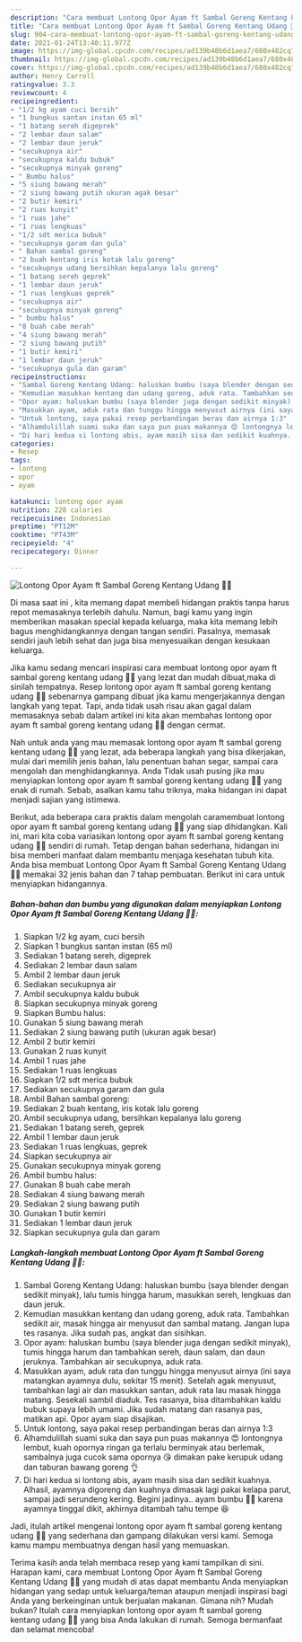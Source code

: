 ```yaml
---
description: "Cara membuat Lontong Opor Ayam ft Sambal Goreng Kentang Udang 🍗💝 yang enak Untuk Jualan"
title: "Cara membuat Lontong Opor Ayam ft Sambal Goreng Kentang Udang 🍗💝 yang enak Untuk Jualan"
slug: 904-cara-membuat-lontong-opor-ayam-ft-sambal-goreng-kentang-udang-yang-enak-untuk-jualan
date: 2021-01-24T13:40:11.977Z
image: https://img-global.cpcdn.com/recipes/ad139b48b6d1aea7/680x482cq70/lontong-opor-ayam-ft-sambal-goreng-kentang-udang-🍗💝-foto-resep-utama.jpg
thumbnail: https://img-global.cpcdn.com/recipes/ad139b48b6d1aea7/680x482cq70/lontong-opor-ayam-ft-sambal-goreng-kentang-udang-🍗💝-foto-resep-utama.jpg
cover: https://img-global.cpcdn.com/recipes/ad139b48b6d1aea7/680x482cq70/lontong-opor-ayam-ft-sambal-goreng-kentang-udang-🍗💝-foto-resep-utama.jpg
author: Henry Carroll
ratingvalue: 3.3
reviewcount: 4
recipeingredient:
- "1/2 kg ayam cuci bersih"
- "1 bungkus santan instan 65 ml"
- "1 batang sereh digeprek"
- "2 lembar daun salam"
- "2 lembar daun jeruk"
- "secukupnya air"
- "secukupnya kaldu bubuk"
- "secukupnya minyak goreng"
- " Bumbu halus"
- "5 siung bawang merah"
- "2 siung bawang putih ukuran agak besar"
- "2 butir kemiri"
- "2 ruas kunyit"
- "1 ruas jahe"
- "1 ruas lengkuas"
- "1/2 sdt merica bubuk"
- "secukupnya garam dan gula"
- " Bahan sambal goreng"
- "2 buah kentang iris kotak lalu goreng"
- "secukupnya udang bersihkan kepalanya lalu goreng"
- "1 batang sereh geprek"
- "1 lembar daun jeruk"
- "1 ruas lengkuas geprek"
- "secukupnya air"
- "secukupnya minyak goreng"
- " bumbu halus"
- "8 buah cabe merah"
- "4 siung bawang merah"
- "2 siung bawang putih"
- "1 butir kemiri"
- "1 lembar daun jeruk"
- "secukupnya gula dan garam"
recipeinstructions:
- "Sambal Goreng Kentang Udang: haluskan bumbu (saya blender dengan sedikit minyak), lalu tumis hingga harum, masukkan sereh, lengkuas dan daun jeruk."
- "Kemudian masukkan kentang dan udang goreng, aduk rata. Tambahkan sedikit air, masak hingga air menyusut dan sambal matang. Jangan lupa tes rasanya. Jika sudah pas, angkat dan sisihkan."
- "Opor ayam: haluskan bumbu (saya blender juga dengan sedikit minyak), tumis hingga harum dan tambahkan sereh, daun salam, dan daun jeruknya. Tambahkan air secukupnya, aduk rata."
- "Masukkan ayam, aduk rata dan tunggu hingga menyusut airnya (ini saya matangkan ayamnya dulu, sekitar 15 menit). Setelah agak menyusut, tambahkan lagi air dan masukkan santan, aduk rata lau masak hingga matang. Sesekali sambil diaduk. Tes rasanya, bisa ditambahkan kaldu bubuk supaya lebih umami. Jika sudah matang dan rasanya pas, matikan api. Opor ayam siap disajikan."
- "Untuk lontong, saya pakai resep perbandingan beras dan airnya 1:3"
- "Alhamdulillah suami suka dan saya pun puas makannya 😍 lontongnya lembut, kuah opornya ringan ga terlalu berminyak atau berlemak, sambalnya juga cucok sama opornya 😘 dimakan pake kerupuk udang dan taburan bawang goreng 👌"
- "Di hari kedua si lontong abis, ayam masih sisa dan sedikit kuahnya. Alhasil, ayamnya digoreng dan kuahnya dimasak lagi pakai kelapa parut, sampai jadi serundeng kering. Begini jadinya.. ayam bumbu 🍗😁 karena ayamnya tinggal dikit, akhirnya ditambah tahu tempe 😆"
categories:
- Resep
tags:
- lontong
- opor
- ayam

katakunci: lontong opor ayam 
nutrition: 228 calories
recipecuisine: Indonesian
preptime: "PT12M"
cooktime: "PT43M"
recipeyield: "4"
recipecategory: Dinner

---
```



![Lontong Opor Ayam ft Sambal Goreng Kentang Udang 🍗💝](https://img-global.cpcdn.com/recipes/ad139b48b6d1aea7/680x482cq70/lontong-opor-ayam-ft-sambal-goreng-kentang-udang-🍗💝-foto-resep-utama.jpg)

Di masa  saat ini , kita memang dapat membeli hidangan praktis tanpa harus repot memasaknya terlebih dahulu. Namun, bagi kamu yang ingin memberikan masakan special kepada keluarga, maka kita memang lebih bagus menghidangkannya dengan tangan sendiri. Pasalnya, memasak sendiri jauh lebih sehat dan juga bisa menyesuaikan dengan kesukaan keluarga.

Jika kamu sedang mencari inspirasi cara membuat lontong opor ayam ft sambal goreng kentang udang 🍗💝 yang lezat dan mudah dibuat,maka di sinilah tempatnya. Resep lontong opor ayam ft sambal goreng kentang udang 🍗💝  sebenarnya gampang dibuat jika kamu mengerjakannya dengan langkah yang tepat. Tapi, anda tidak usah risau akan gagal dalam memasaknya 
sebab dalam artikel ini kita akan membahas lontong opor ayam ft sambal goreng kentang udang 🍗💝 dengan cermat.  



Nah untuk anda yang mau memasak lontong opor ayam ft sambal goreng kentang udang 🍗💝 yang lezat, ada beberapa langkah yang bisa dikerjakan, mulai dari memilih jenis bahan, lalu penentuan bahan segar, sampai cara mengolah dan menghidangkannya. Anda Tidak usah pusing jika mau menyiapkan lontong opor ayam ft sambal goreng kentang udang 🍗💝 yang enak di rumah. Sebab, asalkan kamu  tahu triknya, maka hidangan ini dapat menjadi sajian yang istimewa.

Berikut, ada beberapa cara praktis  dalam mengolah caramembuat lontong opor ayam ft sambal goreng kentang udang 🍗💝 yang siap dihidangkan. Kali ini, mari kita coba variasikan lontong opor ayam ft sambal goreng kentang udang 🍗💝 sendiri di rumah. Tetap dengan bahan sederhana, hidangan ini bisa memberi manfaat dalam membantu menjaga kesehatan tubuh kita. Anda bisa membuat Lontong Opor Ayam ft Sambal Goreng Kentang Udang 🍗💝 memakai 32 jenis bahan dan 7 tahap pembuatan. Berikut ini cara untuk menyiapkan hidangannya.

<!--inarticleads1-->

##### Bahan-bahan dan bumbu yang digunakan dalam menyiapkan Lontong Opor Ayam ft Sambal Goreng Kentang Udang 🍗💝:

1. Siapkan 1/2 kg ayam, cuci bersih
1. Siapkan 1 bungkus santan instan (65 ml)
1. Sediakan 1 batang sereh, digeprek
1. Sediakan 2 lembar daun salam
1. Ambil 2 lembar daun jeruk
1. Sediakan secukupnya air
1. Ambil secukupnya kaldu bubuk
1. Siapkan secukupnya minyak goreng
1. Siapkan  Bumbu halus:
1. Gunakan 5 siung bawang merah
1. Sediakan 2 siung bawang putih (ukuran agak besar)
1. Ambil 2 butir kemiri
1. Gunakan 2 ruas kunyit
1. Ambil 1 ruas jahe
1. Sediakan 1 ruas lengkuas
1. Siapkan 1/2 sdt merica bubuk
1. Sediakan secukupnya garam dan gula
1. Ambil  Bahan sambal goreng:
1. Sediakan 2 buah kentang, iris kotak lalu goreng
1. Ambil secukupnya udang, bersihkan kepalanya lalu goreng
1. Sediakan 1 batang sereh, geprek
1. Ambil 1 lembar daun jeruk
1. Sediakan 1 ruas lengkuas, geprek
1. Siapkan secukupnya air
1. Gunakan secukupnya minyak goreng
1. Ambil  bumbu halus:
1. Gunakan 8 buah cabe merah
1. Sediakan 4 siung bawang merah
1. Sediakan 2 siung bawang putih
1. Gunakan 1 butir kemiri
1. Sediakan 1 lembar daun jeruk
1. Siapkan secukupnya gula dan garam




<!--inarticleads2-->

##### Langkah-langkah membuat Lontong Opor Ayam ft Sambal Goreng Kentang Udang 🍗💝:

1. Sambal Goreng Kentang Udang: haluskan bumbu (saya blender dengan sedikit minyak), lalu tumis hingga harum, masukkan sereh, lengkuas dan daun jeruk.
1. Kemudian masukkan kentang dan udang goreng, aduk rata. Tambahkan sedikit air, masak hingga air menyusut dan sambal matang. Jangan lupa tes rasanya. Jika sudah pas, angkat dan sisihkan.
1. Opor ayam: haluskan bumbu (saya blender juga dengan sedikit minyak), tumis hingga harum dan tambahkan sereh, daun salam, dan daun jeruknya. Tambahkan air secukupnya, aduk rata.
1. Masukkan ayam, aduk rata dan tunggu hingga menyusut airnya (ini saya matangkan ayamnya dulu, sekitar 15 menit). Setelah agak menyusut, tambahkan lagi air dan masukkan santan, aduk rata lau masak hingga matang. Sesekali sambil diaduk. Tes rasanya, bisa ditambahkan kaldu bubuk supaya lebih umami. Jika sudah matang dan rasanya pas, matikan api. Opor ayam siap disajikan.
1. Untuk lontong, saya pakai resep perbandingan beras dan airnya 1:3
1. Alhamdulillah suami suka dan saya pun puas makannya 😍 lontongnya lembut, kuah opornya ringan ga terlalu berminyak atau berlemak, sambalnya juga cucok sama opornya 😘 dimakan pake kerupuk udang dan taburan bawang goreng 👌
1. Di hari kedua si lontong abis, ayam masih sisa dan sedikit kuahnya. Alhasil, ayamnya digoreng dan kuahnya dimasak lagi pakai kelapa parut, sampai jadi serundeng kering. Begini jadinya.. ayam bumbu 🍗😁 karena ayamnya tinggal dikit, akhirnya ditambah tahu tempe 😆




Jadi, itulah artikel mengenai  lontong opor ayam ft sambal goreng kentang udang 🍗💝  yang sederhana dan gampang dilakukan versi kami. Semoga kamu mampu membuatnya dengan hasil yang memuaskan. 

Terima kasih anda telah membaca resep yang kami tampilkan di sini. Harapan kami, cara membuat  Lontong Opor Ayam ft Sambal Goreng Kentang Udang 🍗💝 yang mudah di atas dapat membantu Anda menyiapkan hidangan yang sedap untuk keluarga/teman ataupun menjadi inspirasi bagi Anda yang berkeinginan untuk berjualan makanan. Gimana nih? Mudah bukan? Itulah cara menyiapkan lontong opor ayam ft sambal goreng kentang udang 🍗💝 yang bisa Anda lakukan di rumah. Semoga bermanfaat dan selamat mencoba!

